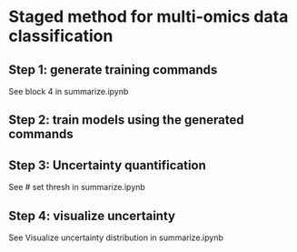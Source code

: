 # Staged method for multi-omics data classification

## Step 1: generate training commands

See block 4 in summarize.ipynb


## Step 2: train models using the generated commands

## Step 3: Uncertainty quantification

See # set thresh in summarize.ipynb

## Step 4: visualize uncertainty

See Visualize uncertainty distribution in summarize.ipynb
